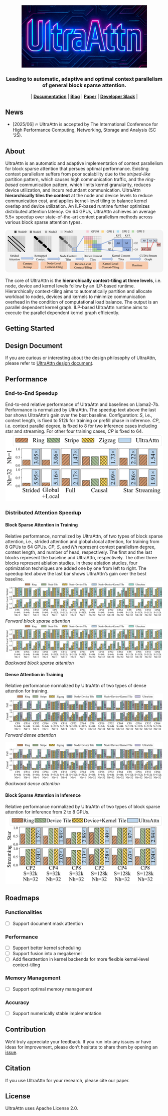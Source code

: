 <div align="center" id="UltraAttntop">
<img src="assets/logo/UltraAttn_logo.png" alt="logo" width="400" margin="10px"></img>

<!-- [![PyPI](https://img.shields.io/pypi/v/sglang)](https://pypi.org/project/sglang)
![PyPI - Downloads](https://img.shields.io/pypi/dm/sglang)
[![license](https://img.shields.io/github/license/sgl-project/sglang.svg)](https://github.com/sgl-project/sglang/tree/main/LICENSE)
[![issue resolution](https://img.shields.io/github/issues-closed-raw/sgl-project/sglang)](https://github.com/sgl-project/sglang/issues)
[![open issues](https://img.shields.io/github/issues-raw/sgl-project/sglang)](https://github.com/sgl-project/sglang/issues)
[![Ask DeepWiki](https://deepwiki.com/badge.svg)](https://deepwiki.com/sgl-project/sglang) -->

</div>

<h3 align="center">
Leading to automatic, adaptive and optimal context parallelism of general block sparse attention.
</h3>

<!-- [TODO] -->
<p align="center">
| <a href="https://github.com/oliverYoung2001/UltraAttn"><b>Documentation</b></a> 
| <a href="https://github.com/oliverYoung2001/UltraAttn"><b>Blog</b></a> 
| <a href="https://github.com/oliverYoung2001/UltraAttn"><b>Paper</b></a> 
| <a href="https://github.com/oliverYoung2001/UltraAttn"><b>Developer Slack</b></a> 
|
</p>

## News
- [2025/06] 🔥 UltraAttn is accepted by The International Conference for High Performance Computing, Networking, Storage and Analysis (SC ’25).

## About
UltraAttn is an automatic and adaptive implementation of context parallelism for block sparse attention that persues optimal performance. Existing context parallelism suffers from poor scalability due to the *striped-like* partition pattern, which causes high communication traffic, and the *ring-based* communication pattern, which limits kernel granularity, reduces device utilization, and incurs redundant communication. UltraAttn **hierarchically tiles the context**
at the node and device levels to reduce communication cost, and applies kernel-level tiling to balance kernel overlap and device utilization. An ILP-based runtime further optimizes distributed attention latency. On 64 GPUs, UltraAttn achieves an average 5.5× speedup over state-of-the-art context parallelism methods across various block sparse attention types.

<!-- ## Overview -->
![overview](assets/Overview3_README.png)

The core of UltraAttn is the **hierarchically context-tiling at three levels**, i.e. node, device and kernel levels follow by an ILP-based runtime. Hierarchically context-tiling aims to automatically partition and allocate workload to nodes, devices and kernels to minimize communication overhead in the condition of computational load balance. The output is an parallel dependent kernel graph. ILP-based UltraAttn runtime aims to execute the parallel dependent kernel graph efficiently.

## Getting Started

## Design Document
If you are curious or interesting about the design philosophy of UltraAttn, please refer to [UltraAttn design document](docs/design_document.md).

## Performance
### End-to-End Speedup
End-to-end relative performance of UltraAttn and baselines on Llama2-7b. Performance is normalized by UltraAttn. The speedup text above the last bar shows UltraAttn’s gain over the best baseline.
Configuration: $S$, i.e., context length, is fixed to 512k for training or prefill phase in inference. $CP$, i.e. context parallel degree, is fixed to 8 for two inference cases including star and streaming. For other four training cases, $CP$ is fixed to 64.
![e2e_pick](plot/figs/png/e2e_pick.png)

### Distributed Attention Speedup
#### Block Sparse Attention in Training
Relative performance, normalized by UltraAttn, of two types of block sparse attention, i.e., strided attention and global+local attention, for training from 8 GPUs to 64 GPUs. $CP$, $S$, and $Nh$ represent context parallelism degree, context length, and number of head, respectively. The first and the last blocks represent the baseline and UltraAttn, respectively. The other three blocks represent ablation studies. In these ablation studies, four optimization techniques are added one by one from left to right. The speedup text above the last bar shows UltraAttn’s gain over the best baseline.
![bsa_train_0](plot/figs/png/inter_bsa_configs_training_pick_fob=0.png)
*Forward block sparse attention*
![bsa_train_1](plot/figs/png/inter_bsa_configs_training_pick_fob=1.png)
*Backward block sparse attention*

#### Dense Attention in Training
Relative performance normalized by UltraAttn of two types of dense attention for training.
![dense_train_0](plot/figs/png/inter_dense_configs_training_pick_fob=0.png)
*Forward dense attention*

![dense_train_1](plot/figs/png/inter_dense_configs_training_pick_fob=1.png)
*Backward dense attention*

#### Block Sparse Attention in Inference
Relative performance normalized by UltraAttn of two types of block sparse attention for inference from 2 to 8 GPUs.
![bsa_infer_0](plot/figs/png/intra_bsa_configs_inference_pick.png)

## Roadmaps
### Functionalities
- [ ] Support document mask attention
### Performance
- [ ] Support better kernel scheduling
- [ ] Support fusion into a megakernel
- [ ] Add flexattention in kernel backends for more flexible kernel-level context-tiling
### Memory Management
- [ ] Support optimal memory management
### Accuracy
- [ ] Support numerically stable implementation

## Contribution
We’d truly appreciate your feedback. If you run into any issues or have ideas for improvement, please don’t hesitate to share them by opening an [issue](https://github.com/oliverYoung2001/UltraAttn/issues).

## Citation
If you use UltraAttn for your research, please cite our paper.

## License
UltraAttn uses Apache License 2.0.
